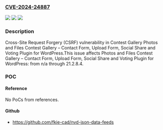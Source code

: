 ### [CVE-2024-24887](https://cve.mitre.org/cgi-bin/cvename.cgi?name=CVE-2024-24887)
![](https://img.shields.io/static/v1?label=Product&message=Photos%20and%20Files%20Contest%20Gallery%20%E2%80%93%20Contact%20Form%2C%20Upload%20Form%2C%20Social%20Share%20and%20Voting%20Plugin%20for%20WordPress&color=blue)
![](https://img.shields.io/static/v1?label=Version&message=n%2Fa&color=blue)
![](https://img.shields.io/static/v1?label=Vulnerability&message=CWE-352%20Cross-Site%20Request%20Forgery%20(CSRF)&color=brighgreen)

### Description

Cross-Site Request Forgery (CSRF) vulnerability in Contest Gallery Photos and Files Contest Gallery – Contact Form, Upload Form, Social Share and Voting Plugin for WordPress.This issue affects Photos and Files Contest Gallery – Contact Form, Upload Form, Social Share and Voting Plugin for WordPress: from n/a through 21.2.8.4.

### POC

#### Reference
No PoCs from references.

#### Github
- https://github.com/fkie-cad/nvd-json-data-feeds

